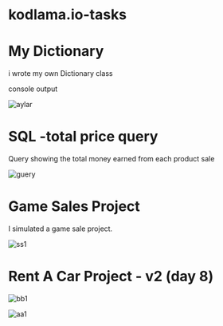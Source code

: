 # kodlama.io-tasks

# My Dictionary

i wrote my own Dictionary class

console output

![aylar](https://user-images.githubusercontent.com/71151015/105609755-6e423680-5dbc-11eb-912a-7ecc085bcc71.PNG)

# SQL -total price query

Query showing the total money earned from each product sale 

![guery](https://user-images.githubusercontent.com/71151015/106388122-0f994000-63ee-11eb-8ed0-7458a95d71be.PNG)

# Game Sales Project

I simulated a game sale project.

![ss1](https://user-images.githubusercontent.com/71151015/147008225-60190b71-e0f8-4419-8734-b1821f8d5ed9.PNG)

# Rent A Car Project - v2 (day 8)

![bb1](https://user-images.githubusercontent.com/71151015/147150697-aad48ef5-db40-460f-99bd-75973582eb47.PNG)

![aa1](https://user-images.githubusercontent.com/71151015/147150703-dba74d3e-75c7-4a4c-b8fa-2591513f2d24.PNG)

